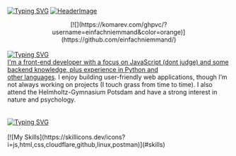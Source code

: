[![Typing SVG](https://readme-typing-svg.herokuapp.com?weight=100&size=22&duration=750&pause=1000&color=F7D3B9&vCenter=true&repeat=false&width=500&lines=%F0%9F%93%9A++german+student;%F0%9F%92%BB++web+designer;%F0%9F%A7%A0++psychology;%F0%9F%8E%A7++music+enthusiast;%F0%9F%A4%93++nerdy+programmer;%F0%9F%97%BA%EF%B8%8F++traveler;%F0%9F%94%97++github%2Feinfachniemmand)](https://github.com/einfachniemmand/#)
[![HeaderImage](https://scriptsandstyles.neocities.org/github-profile/head.png?c=2)](https://github.com/einfachniemmand/#)
<center>[![](https://komarev.com/ghpvc/?username=einfachniemmand&color=orange)](https://github.com/einfachniemmand/) </center>
<br><a id='about' href="#about" style='display:block'><img src="https://readme-typing-svg.herokuapp.com?font=Fira+Code&size=10&duration=400&pause=10000&color=F7D3B9&vCenter=true&width=70&height=15&lines=%23+About+me" alt="Typing SVG" /><br>
I'm a front-end developer with a focus on JavaScript (dont judge) and some backend knowledge, plus experience in Python and <a href="#skills">other languages</a>. I enjoy building user-friendly web applications, though I’m not always working on projects (I touch grass from time to time). I also attend the Helmholtz-Gymnasium Potsdam and have a strong interest in nature and psychology.
<br><br><br>
<a id='skills' href="#skills" style='display:block'><img src="https://readme-typing-svg.herokuapp.com?font=Fira+Code&size=10&duration=500&pause=10000&color=F7D3B9&vCenter=true&width=70&height=15&lines=%23+My+skills" alt="Typing SVG" /></a><br>
[![My Skills](https://skillicons.dev/icons?i=js,html,css,cloudflare,github,linux,postman)](#skills)
